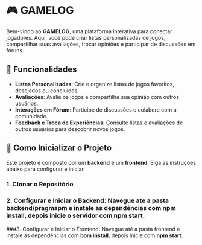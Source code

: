 # 🎮 GAMELOG

Bem-vindo ao **GAMELOG**, uma plataforma interativa para conectar jogadores. Aqui, você pode criar listas personalizadas de jogos, compartilhar suas avaliações, trocar opiniões e participar de discussões em fóruns.

## 📌 Funcionalidades

- **Listas Personalizadas**: Crie e organize listas de jogos favoritos, desejados ou concluídos.  
- **Avaliações**: Avalie os jogos e compartilhe sua opinião com outros usuários.  
- **Interações em Fórum**: Participe de discussões e colabore com a comunidade.  
- **Feedback e Troca de Experiências**: Consulte listas e avaliações de outros usuários para descobrir novos jogos.  

## 🚀 Como Inicializar o Projeto

Este projeto é composto por um **backend** e um **frontend**. Siga as instruções abaixo para configurar e iniciar.

### 1. Clonar o Repositório  

### 2. Configurar e Iniciar o Backend: Navegue ate a pasta backend/pragmapm e instale as dependências com **npm install**, depois inicie o servidor com **npm start**.

###3. Configurar e Iniciar o Frontend: Navegue até a pasta frontend e instale as dependências com **bom install**, depois inicie com **npm start**.




